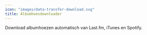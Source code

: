```yaml
---
icon: "images/data-transfer-download.svg"
title: Albumhoesdownloader
---
```

Download albumhoezen automatisch van Last.fm, iTunes en Spotify.
